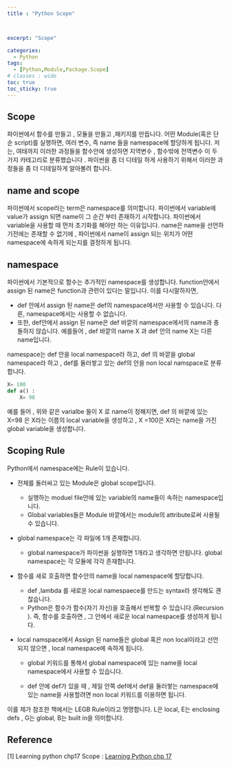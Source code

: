 ```yaml
---
title : "Python Scope"



excerpt: "Scope"

categories:
  - Python
tags:
  - [Python,Module,Package.Scope]
# classes : wide
toc: true
toc_sticky: true
---
```

## Scope

파이썬에서 함수를 만들고 , 모듈을 만들고 ,패키지를 만듭니다. 어떤 Module(혹은 단순 script)를 실행하면, 여러 변수, 즉 name 들을 namespace에 할당하게 됩니다. 저는, 여태까지 이러한 과정들을 함수안에 생성하면 지역변수 , 함수밖에 전역변수 이 두 가지 카테고리로 분류했습니다 . 파이썬을 좀 더 디테일 하게 사용하기 위해서 이러한 과정들을 좀 더 디테일하게 알아볼려 합니다.

## name and scope

파이썬에서 scope라는 term은 namespace를 의미합니다. 파이썬에서 variable에 value가 assign 되면 name이 그 순간 부터 존재하기 시작합니다.  파이썬에서 variable을 사용할 때 먼저 초기화를 해야만 하는 이유입니다. name은 name을 선언하기전에는 존재할 수 없기에 ,  파이썬에서 name이 assign 되는 위치가 어떤 namespace에 속하게 되는지를 결정하게 됩니다.

## namespace

파이썬에서 기본적으로 함수는 추가적인 namespace를 생성합니다. function안에서 assign 된 name은 function과 관련이 있다는 말입니다. 이를 다시말하자면,

- def 안에서 assign 된 name은 def의 namespace에서만 사용할 수 있습니다.  다른, namespace에서는 사용할 수 없습니다. 
- 또한, def안에서 assign 된 name은 def 바깥의 namespace에서의 name과 충돌하지 않습니다.  예를들어 , def 바깥의 name X 과 def 안의 name X는 다른 name입니다.

 namespace는 def 안을 local namespace라 하고,  def 의 바깥을 global namespace라 하고  , def를 둘러쌓고 있는 def의 안을 non local namspace로 분류합니다.



```python
X= 100
def a() :
	X= 98
```

예를 들어 , 위와 같은 varialbe 들이  X 로 name이 정해지면, def 의 바깥에 있는 X=98 은 X라는 이름의 local variable을 생성하고 , X =100은 X라는 name을 가진 global variable을 생성합니다. 



## Scoping Rule

Python에서 namespace에는 Rule이 있습니다.

- 전체를 둘러싸고 있는 Module은 global scope입니다.

  - 실행하는 moduel file안에 있는 variable의 name들이 속하는 namespace입니다.
  - Global variables들은 Module 바깥에서는 module의 attribute로써 사용될 수 있습니다.

- global namespace는 각 파일에 1개 존재합니다.

  - global namespace가 파이썬을 실행하면 1개라고 생각하면 안됩니다. global namespace는 각 모듈에 각각 존재합니다.

- 함수를 새로 호출하면 함수안의 name을 local namespace에 할당합니다.

  - def ,lambda 를 새로운 local namespaece를 만드는 syntax라 생각해도 괜찮습니다.
  - Python은 함수가 함수(자기 자신)을 호출해서 반복할 수 있습니다.(Recursion ). 즉, 함수를 호출하면 , 그 안에서 새로운 local namespace를 생성하게 됩니다.

- local namspace에서 Assign 된 name들은 global 혹은 non local이라고 선언되지 않으면  , local namespace에 속하게 됩니다.

  - global 키워드를 통해서 global namespace에 있는 name을 local namespace에서 사용할 수 있습니다.

  - def 안에 def가 있을 때 , 제일 안쪽 def에서 def을 둘러쌓는  namespace에 있는 name을 사용할려면 non local 키워드를 이용하면 됩니다.

이를 제가 참조한 책에서는 LEGB Rule이라고 명명합니다. L은 local, E는 enclosing defs , G는 global, B는 built in을 의미합니다.

## Reference

[1] Learning python chp17 Scope :  [Learning Python chp 17](https://www.google.co.kr/url?sa=t&amp;rct=j&amp;q=&amp;esrc=s&amp;source=web&amp;cd=&amp;cad=rja&amp;uact=8&amp;ved=2ahUKEwjZ7d_Fj471AhXLdXAKHYArDi8QFnoECAQQAQ&amp;url=https%3A%2F%2Fwww.amazon.com%2FLearning-Python-Powerful-Object-Oriented-Programming-ebook%2Fdp%2FB00DDZPC9S&amp;usg=AOvVaw3OQRO0BHmts707N8L_VY0O)

